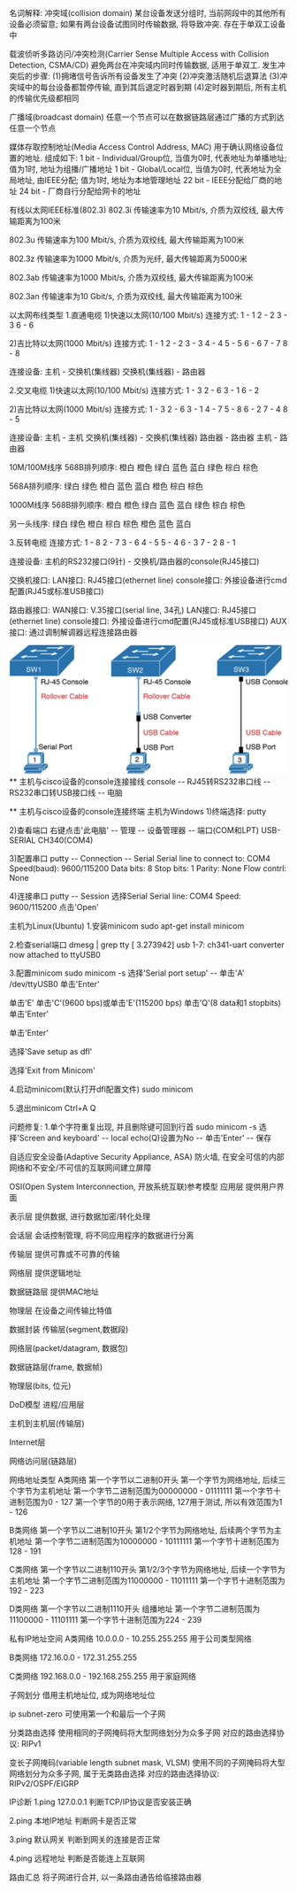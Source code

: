 名词解释:
冲突域(collision domain)
    某台设备发送分组时, 当前网段中的其他所有设备必须留意; 如果有两台设备试图同时传输数据, 将导致冲突. 存在于单双工设备中

载波侦听多路访问/冲突检测(Carrier Sense Multiple Access with Collision Detection, CSMA/CD)
    避免两台在冲突域内同时传输数据, 适用于单双工. 发生冲突后的步骤:
        (1)拥堵信号告诉所有设备发生了冲突
        (2)冲突激活随机后退算法
        (3)冲突域中的每台设备都暂停传输, 直到其后退定时器到期
        (4)定时器到期后, 所有主机的传输优先级都相同

广播域(broadcast domain)
    任意一个节点可以在数据链路层通过广播的方式到达任意一个节点

媒体存取控制地址(Media Access Control Address, MAC)
    用于确认网络设备位置的地址. 组成如下:
    1 bit - Individual/Group位, 当值为0时, 代表地址为单播地址; 值为1时, 地址为组播/广播地址
    1 bit - Global/Local位, 当值为0时, 代表地址为全局地址, 由IEEE分配; 值为1时, 地址为本地管理地址
    22 bit - IEEE分配给厂商的地址
    24 bit - 厂商自行分配给网卡的地址


有线以太网IEEE标准(802.3)
802.3i
    传输速率为10 Mbit/s, 介质为双绞线, 最大传输距离为100米

802.3u
    传输速率为100 Mbit/s, 介质为双绞线, 最大传输距离为100米

802.3z
    传输速率为1000 Mbit/s, 介质为光纤, 最大传输距离为5000米

802.3ab
    传输速率为1000 Mbit/s, 介质为双绞线, 最大传输距离为100米

802.3an
    传输速率为10 Gbit/s, 介质为双绞线, 最大传输距离为100米


以太网布线类型
1.直通电缆
1)快速以太网(10/100 Mbit/s)
    连接方式:
    1 - 1
    2 - 2
    3 - 3
    6 - 6

2)吉比特以太网(1000 Mbit/s)
    连接方式:
    1 - 1
    2 - 2
    3 - 3
    4 - 4
    5 - 5
    6 - 6
    7 - 7
    8 - 8

连接设备:
主机 - 交换机(集线器)
交换机(集线器) - 路由器


2.交叉电缆
1)快速以太网(10/100 Mbit/s)
    连接方式:
    1 - 3
    2 - 6
    3 - 1
    6 - 2

2)吉比特以太网(1000 Mbit/s)
    连接方式:
    1 - 3
    2 - 6
    3 - 1
    4 - 7
    5 - 8
    6 - 2
    7 - 4
    8 - 5

连接设备:
主机 - 主机
交换机(集线器) - 交换机(集线器)
路由器 - 路由器
主机 - 路由器


10M/100M线序
568B排列顺序:
橙白 橙色 绿白 蓝色 蓝白 绿色 棕白 棕色

568A排列顺序:
绿白 绿色 橙白 蓝色 蓝白 橙色 棕白 棕色


1000M线序
568B排列顺序:
橙白 橙色 绿白 蓝色 蓝白 绿色 棕白 棕色

另一头线序:
绿白 绿色 橙白 棕白 棕色 橙色 蓝色 蓝白


3.反转电缆
    连接方式:
    1 - 8
    2 - 7
    3 - 6
    4 - 5
    5 - 4
    6 - 3
    7 - 2
    8 - 1

连接设备:
主机的RS232接口(9针) - 交换机/路由器的console(RJ45接口)


交换机接口:
LAN接口: RJ45接口(ethernet line)
console接口: 外接设备进行cmd配置(RJ45或标准USB接口)

路由器接口:
WAN接口: V.35接口(serial line, 34孔)
LAN接口: RJ45接口(ethernet line)
console接口: 外接设备进行cmd配置(RJ45或标准USB接口)
AUX接口: 通过调制解调器远程连接路由器


![image not found](pic/console.jpg)
** 主机与cisco设备的console连接接线
console  --  RJ45转RS232串口线  --  RS232串口转USB接口线  --  电脑


** 主机与cisco设备的console连接终端
主机为Windows
1)终端选择: putty

2)查看端口
右键点击'此电脑' -- 管理 -- 设备管理器 -- 端口(COM和LPT)
USB-SERIAL CH340(COM4)

3)配置串口
putty -- Connection -- Serial 
Serial line to connect to: COM4
Speed(baud): 9600/115200
Data bits: 8
Stop bits: 1
Parity: None
Flow contrl: None

4)连接串口
putty -- Session
选择Serial
Serial line: COM4
Speed: 9600/115200
点击'Open'

主机为Linux(Ubuntu)
1.安装minicom
sudo apt-get install minicom

2.检查serial端口
dmesg | grep tty
[    3.273942] usb 1-7: ch341-uart converter now attached to ttyUSB0

3.配置minicom
sudo minicom -s
选择'Serial port setup' -- 单击'A'
/dev/ttyUSB0
单击'Enter'

单击'E'
单击'C'(9600 bps)或单击'E'(115200 bps)
单击'Q'(8 data和1 stopbits)
单击'Enter'

单击'Enter'

选择'Save setup as dfl'

选择'Exit from Minicom'

4.启动minicom(默认打开dfl配置文件)
sudo minicom

5.退出minicom
Ctrl+A Q

问题修复:
1.单个字符重复出现, 并且删除键可回到行首
sudo minicom -s
选择'Screen and keyboard' -- local echo(Q)设置为No -- 单击'Enter' -- 保存


自适应安全设备(Adaptive Security Appliance, ASA)
    防火墙, 在安全可信的内部网络和不安全/不可信的互联网间建立屏障
    

OSI(Open System Interconnection, 开放系统互联)参考模型
应用层
    提供用户界面
    
表示层
    提供数据, 进行数据加密/转化处理

会话层
    会话控制管理, 将不同应用程序的数据进行分离

传输层
    提供可靠或不可靠的传输

网络层
    提供逻辑地址

数据链路层
    提供MAC地址

物理层
    在设备之间传输比特值


数据封装
传输层(segment,数据段)

网络层(packet/datagram, 数据包)

数据链路层(frame, 数据帧)

物理层(bits, 位元)


DoD模型
进程/应用层

主机到主机层(传输层)

Internet层

网络访问层(链路层)


网络地址类型
A类网络
    第一个字节以二进制0开头
    第一个字节为网络地址, 后续三个字节为主机地址
    第一个字节二进制范围为00000000 - 01111111
    第一个字节十进制范围为0 - 127
    第一个字节的0用于表示网络, 127用于测试, 所以有效范围为1 - 126

B类网络
    第一个字节以二进制10开头
    第1/2个字节为网络地址, 后续两个字节为主机地址
    第一个字节二进制范围为10000000  - 10111111
    第一个字节十进制范围为128 - 191

 C类网络
    第一个字节以二进制110开头
    第1/2/3个字节为网络地址, 后续一个字节为主机地址
    第一个字节二进制范围为11000000  - 11011111
    第一个字节十进制范围为192 - 223

D类网络
    第一个字节以二进制1110开头
    组播地址
    第一个字节二进制范围为11100000 - 11101111
    第一个字节十进制范围为224 - 239


私有IP地址空间
A类网络
    10.0.0.0 - 10.255.255.255
    用于公司类型网络

B类网络
    172.16.0.0 - 172.31.255.255

C类网络
    192.168.0.0 - 192.168.255.255
    用于家庭网络


子网划分
    借用主机地址位, 成为网络地址位

ip subnet-zero
    可使用第一个和最后一个子网

分类路由选择
    使用相同的子网掩码将大型网络划分为众多子网
    对应的路由选择协议: RIPv1

变长子网掩码(variable length subnet mask, VLSM)
    使用不同的子网掩码将大型网络划分为众多子网, 属于无类路由选择
    对应的路由选择协议: RIPv2/OSPF/EIGRP


IP诊断
1.ping 127.0.0.1
判断TCP/IP协议是否安装正确

2.ping 本地IP地址
判断网卡是否正常

3.ping 默认网关
判断到网关的连接是否正常

4.ping 远程地址
判断是否能连上互联网


路由汇总
将子网进行合并, 以一条路由通告给临接路由器
